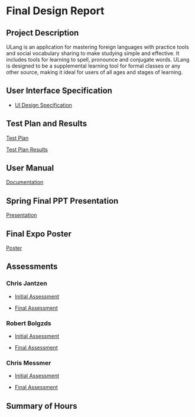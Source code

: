 # Final Design Report

## Project Description

ULang is an application for mastering foreign languages with practice tools and social vocabulary sharing to make studying simple and effective. It includes tools for learning to spell, pronounce and conjugate words. ULang is designed to be a supplemental learning tool for formal classes or any other source, making it ideal for users of all ages and stages of learning.

## User Interface Specification

* [UI Design Specification](./Assignments/UlangUIDesignSpec.pdf)

## Test Plan and Results

[Test Plan](./Assignments/TestPlan.pdf)

[Test Plan Results](./Assignmenst/../Assignments/testPlanResults.md)

## User Manual

[Documentation](./Assignments/UserDocumentation/README.md)

## Spring Final PPT Presentation

[Presentation](https://docs.google.com/presentation/d/1ebwoC6WwzZYu7BoFigz9yEcMvEkoIs-Nefj_lccgEEE/edit?usp=sharing)

## Final Expo Poster

[Poster](./Assignments/Poster/ULangPoster.png)

## Assessments

### Chris Jantzen

* [Initial Assessment](./Assignments/chrisjantzen/chrisJantzenIndividualAssessment.pdf)

* [Final Assessment](./Assignments/chrisjantzen/chrisjantzen_final_self_assessment.pdf)

### Robert Bolgzds

* [Initial Assessment](./Assignments/robertbolgzds/robertbolgzds_IndividualAssessment.pdf)

* [Final Assessment](./Assignments/robertbolgzds/robertbolgzds_final_self_assessment.pdf)

### Chris Messmer

* [Initial Assessment](./Assignments/chrismessmer/MessmerIndividualCapstoneAssesment.pdf)

* [Final Assessment](./Assignments/chrismessmer/MessmerSelfAssessment.pdf)

## Summary of Hours

<!-- TODO -->
